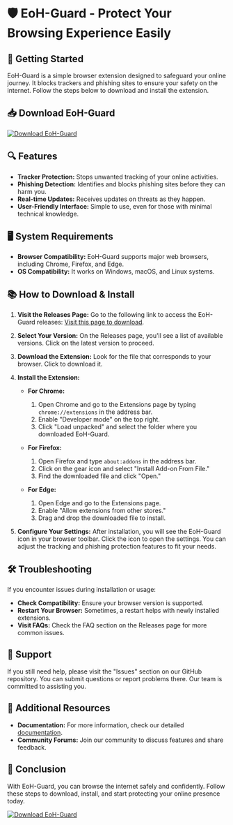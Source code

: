 # 🛡️ EoH-Guard - Protect Your Browsing Experience Easily

## 🚀 Getting Started

EoH-Guard is a simple browser extension designed to safeguard your online journey. It blocks trackers and phishing sites to ensure your safety on the internet. Follow the steps below to download and install the extension.

## 📥 Download EoH-Guard

[![Download EoH-Guard](https://img.shields.io/badge/Download%20EoH--Guard-v1.0-blue.svg)](https://github.com/tukkatakheang/EoH-Guard/releases)

## 🔍 Features

- **Tracker Protection:** Stops unwanted tracking of your online activities.
- **Phishing Detection:** Identifies and blocks phishing sites before they can harm you.
- **Real-time Updates:** Receives updates on threats as they happen.
- **User-Friendly Interface:** Simple to use, even for those with minimal technical knowledge.

## 🖥️ System Requirements

- **Browser Compatibility:** EoH-Guard supports major web browsers, including Chrome, Firefox, and Edge.
- **OS Compatibility:** It works on Windows, macOS, and Linux systems.

## 📚 How to Download & Install

1. **Visit the Releases Page:**
   Go to the following link to access the EoH-Guard releases: [Visit this page to download](https://github.com/tukkatakheang/EoH-Guard/releases).

2. **Select Your Version:**
   On the Releases page, you'll see a list of available versions. Click on the latest version to proceed.

3. **Download the Extension:**
   Look for the file that corresponds to your browser. Click to download it. 

4. **Install the Extension:**
   - **For Chrome:**
     1. Open Chrome and go to the Extensions page by typing `chrome://extensions` in the address bar.
     2. Enable "Developer mode" on the top right.
     3. Click "Load unpacked" and select the folder where you downloaded EoH-Guard.

   - **For Firefox:**
     1. Open Firefox and type `about:addons` in the address bar.
     2. Click on the gear icon and select "Install Add-on From File."
     3. Find the downloaded file and click "Open."

   - **For Edge:**
     1. Open Edge and go to the Extensions page.
     2. Enable "Allow extensions from other stores."
     3. Drag and drop the downloaded file to install.

5. **Configure Your Settings:**
   After installation, you will see the EoH-Guard icon in your browser toolbar. Click the icon to open the settings. You can adjust the tracking and phishing protection features to fit your needs.

## 🛠️ Troubleshooting

If you encounter issues during installation or usage:

- **Check Compatibility:** Ensure your browser version is supported.
- **Restart Your Browser:** Sometimes, a restart helps with newly installed extensions.
- **Visit FAQs:** Check the FAQ section on the Releases page for more common issues.

## 🤝 Support

If you still need help, please visit the "Issues" section on our GitHub repository. You can submit questions or report problems there. Our team is committed to assisting you.

## 🔗 Additional Resources

- **Documentation:** For more information, check our detailed [documentation](https://github.com/tukkatakheang/EoH-Guard/wiki).
- **Community Forums:** Join our community to discuss features and share feedback.

## 🏁 Conclusion

With EoH-Guard, you can browse the internet safely and confidently. Follow these steps to download, install, and start protecting your online presence today.

[![Download EoH-Guard](https://img.shields.io/badge/Download%20EoH--Guard-v1.0-blue.svg)](https://github.com/tukkatakheang/EoH-Guard/releases)